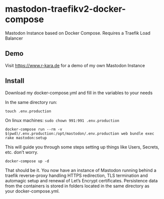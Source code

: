 # mastodon-traefikv2-docker-compose
Mastodon Instance based on Docker Compose. Requires a Traefik Load Balancer

## Demo

Visit https://www.r-kara.de for a demo of my own Mastodon Instance

## Install

Download my docker-compose.yml and fill in the variables to your needs

In the same directory run:

```touch .env.production```

On linux machines: ```sudo chown 991:991 .env.production```

```docker-compose run --rm -v $(pwd)/.env.production:/opt/mastodon/.env.production web bundle exec rake mastodon:setup```

This will guide you through some steps setting up things like Users, Secrets, etc. don’t worry.

```docker-compose up -d```

That should be it. You now have an instance of Mastodon running behind a traefik reverse-proxy handling HTTPS redirection, TLS termination and automagic setup and renewal of Let’s Encrypt certificates. Persistence data from the containers is stored in folders located in the same directory as your docker-compose.yml.
